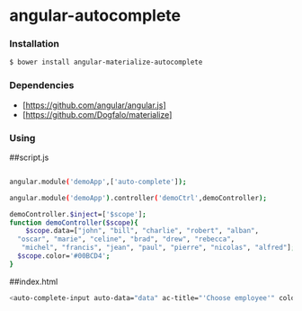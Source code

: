 # angular-autocomplete

### Installation
```sh
$ bower install angular-materialize-autocomplete
```
### Dependencies
* [https://github.com/angular/angular.js]
* [https://github.com/Dogfalo/materialize]


### Using

##script.js
```sh

angular.module('demoApp',['auto-complete']);

angular.module('demoApp').controller('demoCtrl',demoController);

demoController.$inject=['$scope'];
function demoController($scope){
	$scope.data=["john", "bill", "charlie", "robert", "alban",
  "oscar", "marie", "celine", "brad", "drew", "rebecca",
   "michel", "francis", "jean", "paul", "pierre", "nicolas", "alfred"];
  $scope.color='#00BCD4';
}
```
##index.html

```sh
<auto-complete-input auto-data="data" ac-title="'Choose employee'" color="color"></auto-complete-input>
```
